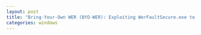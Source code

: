 ```yaml
---
layout: post
title: "Bring-Your-Own WER (BYO-WER): Exploiting WerFaultSecure.exe to Dump LSASS and Suspend EDR on Windows 11 24H2"
categories: windows
---
```

